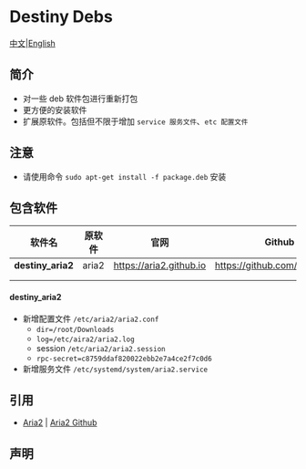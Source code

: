 # Destiny Debs

[中文](./README.md)|[English](./README.en.md)

## 简介
* 对一些 deb 软件包进行重新打包
* 更方便的安装软件
* 扩展原软件。包括但不限于增加 `service 服务文件`、`etc 配置文件`

## 注意

* 请使用命令 `sudo apt-get install -f package.deb` 安装

## 包含软件

| 软件名 | 原软件 | 官网 | Github |
| ------ | ---- | ------ | ------ |
| **destiny_aria2** | aria2 | https://aria2.github.io | https://github.com/aria2/aria2 |
|        |      |      |        |
|        |      |      |        |

#### **destiny_aria2**

* 新增配置文件 `/etc/aria2/aria2.conf`
  * `dir=/root/Downloads`
  * `log=/etc/aira2/aria2.log`
  * session `/etc/aria2/aria2.session`
  * `rpc-secret=c8759ddaf820022ebb2e7a4ce2f7c0d6`
* 新增服务文件 `/etc/systemd/system/aria2.service`

## 引用

* [Aria2](https://aria2.github.io/) | [Aria2 Github](https://github.com/aria2/aria2)



## 声明

